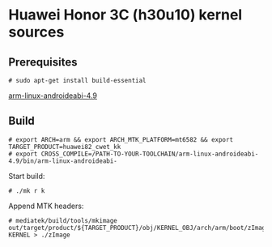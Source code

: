# Huawei Honor 3C (h30u10) kernel sources

## Prerequisites

	# sudo apt-get install build-essential
[arm-linux-androideabi-4.9](https://android.googlesource.com/platform/prebuilts/gcc/linux-x86/arm/arm-linux-androideabi-4.9/+archive/master.tar.gz)

## Build

	# export ARCH=arm && export ARCH_MTK_PLATFORM=mt6582 && export TARGET_PRODUCT=huawei82_cwet_kk
	# export CROSS_COMPILE=/PATH-TO-YOUR-TOOLCHAIN/arm-linux-androideabi-4.9/bin/arm-linux-androideabi-

Start build:

	# ./mk r k

Append MTK headers:

	# mediatek/build/tools/mkimage out/target/product/${TARGET_PRODUCT}/obj/KERNEL_OBJ/arch/arm/boot/zImage KERNEL > ./zImage

